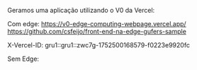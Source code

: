 Geramos uma aplicação utilizando o V0 da Vercel:

Com edge:
https://v0-edge-computing-webpage.vercel.app/
https://github.com/csfeijo/front-end-na-edge-gufers-sample

X-Vercel-ID: gru1::gru1::zwc7g-1752500168579-f0223e9920fc

Sem Edge: